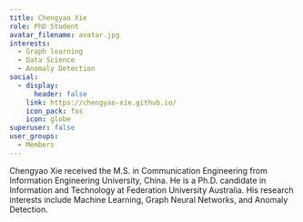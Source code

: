 ```yaml
---
title: Chengyao Xie
role: PhD Student
avatar_filename: avatar.jpg
interests:
  - Graph learning
  - Data Science
  - Anomaly Detection
social:
  - display:
      header: false
    link: https://chengyao-xie.github.io/
    icon_pack: fas
    icon: globe
superuser: false
user_groups:
  - Members
---
```

Chengyao Xie received the M.S. in Communication Engineering from Information Engineering University, China. He is a Ph.D. candidate in Information and Technology at Federation University Australia. His research interests include Machine Learning, Graph Neural Networks, and Anomaly Detection.
